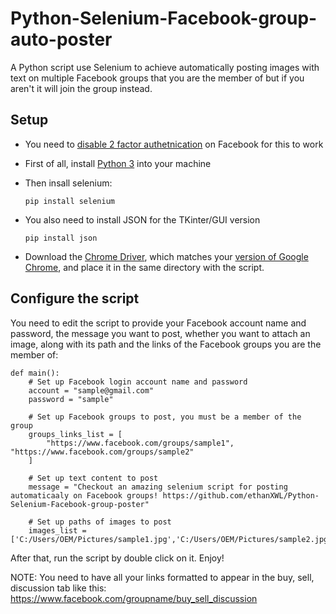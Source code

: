 # Python-Selenium-Facebook-group-auto-poster
A Python script use Selenium to achieve automatically posting images with text on multiple Facebook groups that you are the member of but if you aren't it will join the group instead.

Setup
----------
 - You need to [disable 2 factor authetnication](https://www.alphr.com/facebook/1006409/two-factor-authentication-2FA-facebook) on Facebook for this to work
 - First of all, install [Python 3](https://www.python.org/downloads/) into your machine
 
 - Then insall selenium:
   ```
   pip install selenium
   ```
 - You also need to install JSON for the TKinter/GUI version
   ```
   pip install json
   ```
 - Download the [Chrome Driver](http://chromedriver.chromium.org/downloads), which matches your [version of Google Chrome](https://www.businessinsider.com/what-version-of-google-chrome-do-i-have), and place it in the same directory with the script.
 
Configure the script
----------
You need to edit the script to provide your Facebook account name and password, the message you want to post, whether you want to attach an image, along with its path and the links of the Facebook groups you are the member of:
``` 
def main():
    # Set up Facebook login account name and password
    account = "sample@gmail.com"
    password = "sample"

    # Set up Facebook groups to post, you must be a member of the group
    groups_links_list = [
        "https://www.facebook.com/groups/sample1", "https://www.facebook.com/groups/sample2"
    ]

    # Set up text content to post
    message = "Checkout an amazing selenium script for posting automaticaaly on Facebook groups! https://github.com/ethanXWL/Python-Selenium-Facebook-group-poster"

    # Set up paths of images to post
    images_list = ['C:/Users/OEM/Pictures/sample1.jpg','C:/Users/OEM/Pictures/sample2.jpg']
 ```
 
After that, run the script by double click on it. Enjoy!

NOTE: You need to have all your links formatted to appear in the buy, sell, discussion tab like this: https://www.facebook.com/groupname/buy_sell_discussion
